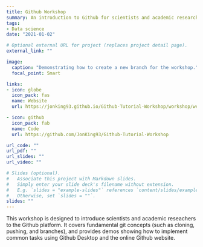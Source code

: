 ```yaml
---
title: Github Workshop
summary: An introduction to Github for scientists and academic researchers.
tags:
- Data science
date: "2021-01-02"

# Optional external URL for project (replaces project detail page).
external_link: ""

image:
  caption: "Demonstrating how to create a new branch for the workshop."
  focal_point: Smart

links:
- icon: globe
  icon_pack: fas
  name: Website
  url: https://jonking93.github.io/Github-Tutorial-Workshop/workshop/welcome

- icon: github
  icon_pack: fab
  name: Code
  url: https://github.com/JonKing93/Github-Tutorial-Workshop

url_code: ""
url_pdf: ""
url_slides: ""
url_video: ""

# Slides (optional).
#   Associate this project with Markdown slides.
#   Simply enter your slide deck's filename without extension.
#   E.g. `slides = "example-slides"` references `content/slides/example-slides.md`.
#   Otherwise, set `slides = ""`.
slides: ""
---
```


This workshop is designed to introduce scientists and academic reseachers to the Github platform. It covers fundamental git concepts (such as cloning, pushing, and branches), and provides demos showing how to implement common tasks using Github Desktop and the online Github website.
